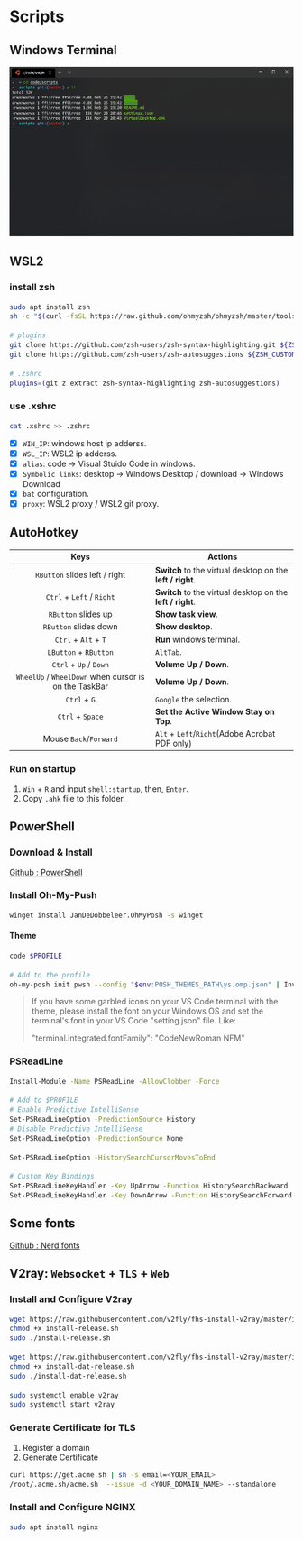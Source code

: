 # Scripts

## Windows Terminal

![terminal](/images/wt.png)

## WSL2

### install zsh

```bash
sudo apt install zsh
sh -c "$(curl -fsSL https://raw.github.com/ohmyzsh/ohmyzsh/master/tools/install.sh)"

# plugins
git clone https://github.com/zsh-users/zsh-syntax-highlighting.git ${ZSH_CUSTOM:-~/.oh-my-zsh/custom}/plugins/zsh-syntax-highlighting
git clone https://github.com/zsh-users/zsh-autosuggestions ${ZSH_CUSTOM:-~/.oh-my-zsh/custom}/plugins/zsh-autosuggestions

# .zshrc
plugins=(git z extract zsh-syntax-highlighting zsh-autosuggestions)
```

### use .xshrc

```bash
cat .xshrc >> .zshrc
```

- [x] `WIN_IP`: windows host ip adderss.
- [x] `WSL_IP`: WSL2 ip adderss.
- [x] `alias`: code -> Visual Stuido Code in windows.
- [x] `Symbolic links`: desktop -> Windows Desktop / download -> Windows Download
- [x] `bat` configuration.
- [x] `proxy`: WSL2 proxy / WSL2 git proxy.

## AutoHotkey

|                         Keys                          | Actions                                                    |
| :---------------------------------------------------: | ---------------------------------------------------------- |
|            `RButton` slides left  / right             | **Switch** to the virtual desktop on the **left / right**. |
|              `Ctrl` + `Left`  / `Right`               | **Switch** to the virtual desktop on the **left / right**. |
|                  `RButton` slides up                  | **Show task view**.                                        |
|                 `RButton` slides down                 | **Show desktop**.                                          |
|                 `Ctrl` + `Alt` + `T`                  | **Run** windows terminal.                                  |
|                 `LButton` + `RButton`                 | `AltTab`.                                                  |
|                `Ctrl` + `Up` / `Down`                 | **Volume Up / Down**.                                      |
| `WheelUp` / `WheelDown` when cursor is on the TaskBar | **Volume Up / Down**.                                      |
|                     `Ctrl` + `G`                      | `Google` the selection.                                    |
|                   `Ctrl` + `Space`                    | **Set the Active Window Stay on Top**.                     |
|                Mouse `Back`/`Forward`                 | `Alt` + `Left`/`Right`(Adobe Acrobat PDF only)             |

### Run on startup

1. `Win` + `R` and input `shell:startup`, then, `Enter`.
2. Copy `.ahk` file to this folder.

## PowerShell

### Download & Install

[Github : PowerShell](https://github.com/PowerShell/PowerShell)

### Install Oh-My-Push

```sh
winget install JanDeDobbeleer.OhMyPosh -s winget
```

#### Theme

```sh
code $PROFILE

# Add to the profile
oh-my-posh init pwsh --config "$env:POSH_THEMES_PATH\ys.omp.json" | Invoke-Expression
```

> If you have some garbled icons on your VS Code terminal with the theme, please install the font on your Windows OS and set the terminal's font in your VS Code "setting.json" file. Like:
> 
> "terminal.integrated.fontFamily": "CodeNewRoman NFM"

### PSReadLine

```sh
Install-Module -Name PSReadLine -AllowClobber -Force

# Add to $PROFILE
# Enable Predictive IntelliSense
Set-PSReadLineOption -PredictionSource History
# Disable Predictive IntelliSense
Set-PSReadLineOption -PredictionSource None

Set-PSReadLineOption -HistorySearchCursorMovesToEnd

# Custom Key Bindings
Set-PSReadLineKeyHandler -Key UpArrow -Function HistorySearchBackward
Set-PSReadLineKeyHandler -Key DownArrow -Function HistorySearchForward
```

## Some fonts

[Github : Nerd fonts](https://github.com/ryanoasis/nerd-fonts)

## V2ray: `Websocket` + `TLS` + `Web`

### Install and Configure V2ray

```bash
wget https://raw.githubusercontent.com/v2fly/fhs-install-v2ray/master/install-release.sh
chmod +x install-release.sh
sudo ./install-release.sh

wget https://raw.githubusercontent.com/v2fly/fhs-install-v2ray/master/install-dat-release.sh
chmod +x install-dat-release.sh
sudo ./install-dat-release.sh

sudo systemctl enable v2ray
sudo systemctl start v2ray
```

### Generate Certificate for TLS

1. Register a domain
2. Generate Certificate

```bash
curl https://get.acme.sh | sh -s email=<YOUR_EMAIL>
/root/.acme.sh/acme.sh  --issue -d <YOUR_DOMAIN_NAME> --standalone
```

### Install and Configure NGINX

```bash
sudo apt install nginx
```
